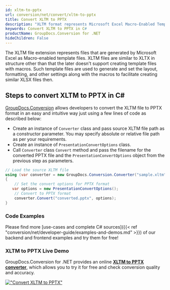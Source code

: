 ```yaml
---
id: xltm-to-pptx
url: conversion/net/convert/xltm-to-pptx
title: Convert XLTM to PPTX
description: "XLTM format represents Microsoft Excel Macro-Enabled Template with .xltm extension. Learn how to convert XLTM to PPTX file programmatically in C# language using GroupDocs.Conversion for .NET library."
keywords: Convert XLTM to PPTX in C#
productName: GroupDocs.Conversion for .NET
hideChildren: False
---
```


The XLTM file extension represents files that are generated by Microsoft Excel as Macro-enabled template files. XLTM files are similar to XLTX in structure other than that the later doesn't support creating template files with macros. Such template files are used to generate and set the layout, formatting, and other settings along with the macros to facilitate creating similar XLSX files then.

## Steps to convert XLTM to PPTX in C#

[GroupDocs.Conversion](https://products.groupdocs.com/conversion/net) allows developers to convert the XLTM file to PPTX format in an easy and intuitive way just using a few lines of code as described below:

* Create an instance of `Converter` class and pass source XLTM file path as a constructor parameter. You may specify absolute or relative file path as per your requirements. 
* Create an instance of `PresentationConvertOptions` class.
* Call `Converter` class `Convert` method and pass the filename for the converted PPTX file and the `PresentationConvertOptions` object from the previous step as parameters.

```csharp
// Load the source XLTM file
using (var converter = new GroupDocs.Conversion.Converter("sample.xltm"))
{
    // Set the convert options for PPTX format
   var options = new PresentationConvertOptions();
    // Convert to PPTX format
    converter.Convert("converted.pptx", options);
}
```

### Code Examples

Please find more [use-cases and complete C# sources]({{< ref "conversion/net/developer-guide/examples-and-demos.md" >}}) of our backend and frontend examples and try them for free!

### XLTM to PPTX Live Demo

GroupDocs.Conversion for .NET provides an online [**XLTM to PPTX converter**](https://products.groupdocs.app/conversion/xltm-to-pptx), which allows you to try it for free and check conversion quality and accuracy.

[!["Convert XLTM to PPTX"](conversion/net/images/convert-to-pptx/convert-xltm-to-pptx.png)](https://products.groupdocs.app/conversion/xltm-to-pptx)